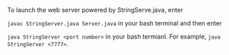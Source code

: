 To launch the web server powered by StringServe.java, enter

`javac StringServer.java Server.java` in your bash terminal and then enter

`java StringServer <port number>` in your bash termianl. For example, `java StringServer <7777>`.